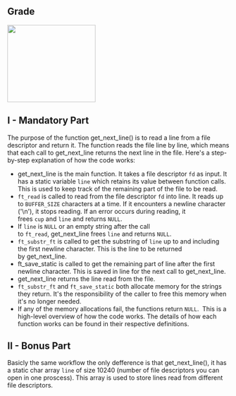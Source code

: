 ## Grade

<img src="https://cdn.discordapp.com/attachments/714092571655274496/1199403568243945533/Screen_Shot_2024-01-23_at_6.21.08_PM.png?ex=65c26a9e&is=65aff59e&hm=e00824733632bc71225006ad3db9a6b99de8bb0bf3f2be880bd1206fea36f7f8&" width=200px height=175px/>

## I - Mandatory Part

The purpose of the function get_next_line() is to read a line from a file descriptor and return it. The function reads the file line by line, which means that each call to get_next_line returns the next line in the file.
Here's a step-by-step explanation of how the code works:
- get_next_line is the main function. It takes a file descriptor `fd` as input. It has a static variable `line` which retains its value between function calls. This is used to keep track of the remaining part of the file to be read. 
- `ft_read` is called to read from the file descriptor `fd` into line. It reads up to `BUFFER_SIZE` characters at a time. If it encounters a newline character ('\n'), it stops reading. If an error occurs during reading, it frees `cup` and `line` and returns `NULL`. 
- If `line` is `NULL` or an empty string after the call to `ft_read`, get_next_line frees `line` and returns `NULL`. 
- `ft_substr_ft` is called to get the substring of `line` up to and including the first newline character. This is the line to be returned by get_next_line. 
- ft_save_static is called to get the remaining part of line after the first newline character. This is saved in line for the next call to get_next_line. 
- get_next_line returns the line read from the file. 
- `ft_substr_ft` and `ft_save_static` both allocate memory for the strings they return. It's the responsibility of the caller to free this memory when it's no longer needed. 
- If any of the memory allocations fail, the functions return `NULL`. 
This is a high-level overview of how the code works. The details of how each function works can be found in their respective definitions.

## II - Bonus Part

Basicly the same workflow the only defference is that get_next_line(), it has a static char array `line` of size 10240 (number of file descriptors you can open in one proscess). This array is used to store lines read from different file descriptors.
